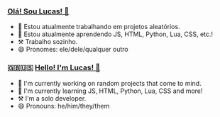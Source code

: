 ### [Olá! Sou Lucas! 👋](https://luca4s.github.io/)

- 🔭 Estou atualmente trabalhando em projetos aleatórios.
- 🌱 Estou atualmente aprendendo JS, HTML, Python, Lua, CSS, etc.!
- ⚒ Trabalho sozinho.
- 😄 Pronomes: ele/dele/qualquer outro


### 🇬🇧🇺🇸 [Hello! I'm Lucas! 👋](https://luca4s.github.io/)

- 🔭 I'm currently working on random projects that come to mind.
- 🌱 I'm currently learning JS, HTML, Python, Lua, CSS and more!
- ⚒ I'm a solo developer.
- 😄 Pronouns: he/him/they/them
